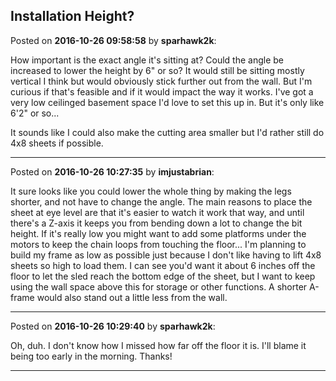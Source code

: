 ## Installation Height?
Posted on **2016-10-26 09:58:58** by **sparhawk2k**:

How important is the exact angle it's sitting at? Could the angle be increased to lower the height by 6" or so? It would still be sitting mostly vertical I think but would obviously stick further out from the wall. But I'm curious if that's feasible and if it would impact the way it works. I've got a very low ceilinged basement space I'd love to set this up in. But it's only like 6'2" or so...

It sounds like I could also make the cutting area smaller but I'd rather still do 4x8 sheets if possible.

---

Posted on **2016-10-26 10:27:35** by **imjustabrian**:

It sure looks like you could lower the whole thing by making the legs shorter, and not have to change the angle. The main reasons to place the sheet at eye level are that it's easier to watch it work that way, and until there's a Z-axis it keeps you from bending down a lot to change the bit height. If it's really low you might want to add some platforms under the motors to keep the chain loops from touching the floor... 
I'm planning to build my frame as low as possible just because I don't like having to lift 4x8 sheets so high to load them. I can see you'd want it about 6 inches off the floor to let the sled reach the bottom edge of the sheet, but I want to keep using the wall space above this for storage or other functions. A shorter A-frame would also stand out a little less from the wall.

---

Posted on **2016-10-26 10:29:40** by **sparhawk2k**:

Oh, duh. I don't know how I missed how far off the floor it is. I'll blame it being too early in the morning. Thanks!

---

